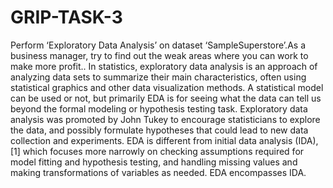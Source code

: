 # GRIP-TASK-3
Perform ‘Exploratory Data Analysis’ on dataset ‘SampleSuperstore’.As a business manager, try to find out the weak areas where you can work to make more profit..
In statistics, exploratory data analysis is an approach of analyzing data sets to summarize their main characteristics, often using statistical graphics and other data visualization methods. A statistical model can be used or not, but primarily EDA is for seeing what the data can tell us beyond the formal modeling or hypothesis testing task. Exploratory data analysis was promoted by John Tukey to encourage statisticians to explore the data, and possibly formulate hypotheses that could lead to new data collection and experiments. EDA is different from initial data analysis (IDA),[1] which focuses more narrowly on checking assumptions required for model fitting and hypothesis testing, and handling missing values and making transformations of variables as needed. EDA encompasses IDA.
